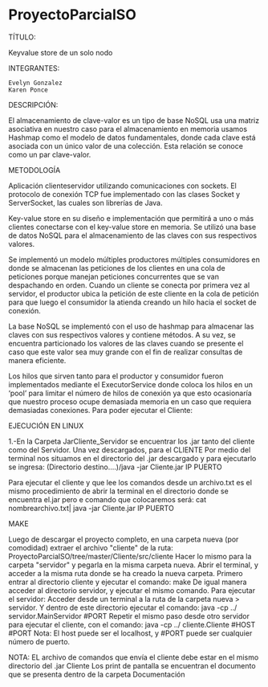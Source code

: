 # ProyectoParcialSO
TÍTULO:

Key­value store de un solo nodo

INTEGRANTES:

    Evelyn Gonzalez
    Karen Ponce

DESCRIPCIÓN:

El almacenamiento de clave-valor es un tipo de base NoSQL usa una matriz asociativa en nuestro caso para el almacenamiento en memoria usamos Hashmap como el modelo de datos fundamentales, donde cada clave está asociada con un único valor de una colección. Esta relación se conoce como un par clave-valor.

METODOLOGÍA

Aplicación cliente­servidor utilizando comunicaciones con sockets. El protocolo de conexión TCP fue implementado con las clases Socket y ServerSocket, las cuales son librerías de Java.

Key-value store en su diseño e implementación que permitirá a uno o más clientes conectarse con el key-value store en memoria. Se utilizó una base de datos NoSQL para el almacenamiento de las claves con sus respectivos valores.

Se implementó un modelo múltiples productores múltiples consumidores en donde se almacenan las peticiones de los clientes en una cola de peticiones porque manejan peticiones concurrentes que se van despachando en orden. Cuando un cliente se conecta por primera vez al servidor, el productor ubica la petición de este cliente en la cola de petición para que luego el consumidor la atienda creando un hilo hacia el socket de conexión.

La base NoSQL se implementó con el uso de hashmap para almacenar las claves con sus respectivos valores y contiene métodos. A su vez, se encuentra particionado los valores de las claves cuando se presente el caso que este valor sea muy grande con el fin de realizar consultas de manera eficiente.

Los hilos que sirven tanto para el productor y consumidor fueron implementados mediante el ExecutorService donde coloca los hilos en un ‘pool’ para limitar el número de hilos de conexión ya que esto ocasionaría que nuestro proceso ocupe demasiada memoria en un caso que requiera demasiadas conexiones.
Para poder ejecutar el Cliente:

EJECUCIÓN EN LINUX

    



1.-En la Carpeta JarCliente_Servidor se encuentrar los .jar tanto del cliente como del Servidor. Una vez descargados, para el 
CLIENTE
   Por medio del terminal nos situamos en el directorio del .jar descargado y para ejecutarlo se ingresa: 
      (Directorio destino....)/java -jar Cliente.jar IP PUERTO
      
  Para ejecutar el cliente y que lee los comandos desde un archivo.txt es el mismo procedimiento de abrir la terminal en el directorio donde se encuentra el.jar pero e comando que colocaremos será:
      cat nombrearchivo.txt| java  -jar Cliente.jar IP PUERTO
 
MAKE

Luego de descargar el proyecto completo, en una carpeta nueva (por comodidad) extraer el archivo "cliente" de la ruta: ProyectoParcialSO/tree/master/Cliente/src/cliente Hacer lo mismo para la carpeta "servidor" y pegarla en la misma carpeta nueva.
Abrir el terminal, y acceder a la misma ruta donde se ha creado la nueva carpeta. Primero entrar al directorio cliente y ejecutar el comando: make De igual manera acceder al directorio servidor, y ejecutar el mismo comando.
Para ejecutar el servidor: Acceder desde un terminal a la ruta de la carpeta nueva > servidor. Y dentro de este directorio ejecutar el comando: java -cp ../ servidor.MainServidor #PORT Repetir el mismo paso desde otro servidor para ejecutar el cliente, con el comando: java -cp ../ cliente.Cliente #HOST #PORT Nota: El host puede ser el localhost, y #PORT puede ser cualquier número de puerto.
    
 NOTA: EL archivo de comandos que envía el cliente debe estar en el mismo directorio del .jar Cliente
 Los print de pantalla se encuentran el documento que se presenta dentro de la carpeta Documentación
 
